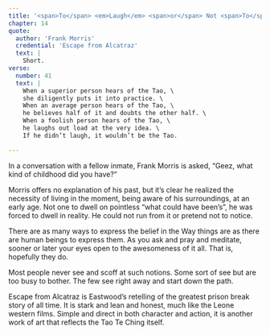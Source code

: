 ```yaml
---
title: '<span>To</span> <em>Laugh</em> <span>or</span> Not <span>To</span> <em>Laugh</em>'
chapter: 14
quote:
  author: 'Frank Morris'
  credential: 'Escape from Alcatraz'
  text: |
    Short.
verse:
  number: 41
  text: |
    When a superior person hears of the Tao, \
    she diligently puts it into practice. \
    When an average person hears of the Tao, \
    he believes half of it and doubts the other half. \
    When a foolish person hears of the Tao, \
    he laughs out load at the very idea. \
    If he didn’t laugh, it wouldn’t be the Tao.

---
```


In a conversation with a fellow inmate, Frank Morris is asked,
“Geez, what kind of childhood did you have?”

Morris offers no explanation of his past,
but it’s clear he realized the necessity of living in the moment,
being aware of his surroundings, at an early age.
Not one to dwell on pointless “what could have been’s”,
he was forced to dwell in reality.
He could not run from it or pretend not to notice.

There are as many ways to express the belief in the Way things are as
there are human beings to express them.
As you ask and pray and meditate, sooner or later your eyes open to the
awesomeness of it all. That is, hopefully they do.

Most people never see and scoff at such notions.
Some sort of see but are too busy to bother.
The few see right away and start down the path.

Escape from Alcatraz is Eastwood’s retelling of the greatest prison break
story of all time. It is stark and lean and honest,
much like the Leone western films.
Simple and direct in both character and action,
it is another work of art that reflects the Tao Te Ching itself.
